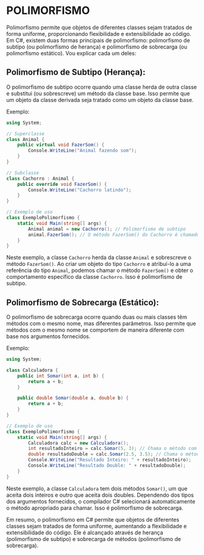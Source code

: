 # POLIMORFISMO 
Polimorfismo permite que objetos de diferentes classes sejam tratados de forma uniforme, proporcionando flexibilidade e extensibilidade ao código. Em C#, existem duas formas principais de polimorfismo: polimorfismo de subtipo (ou polimorfismo de herança) e polimorfismo de sobrecarga (ou polimorfismo estático). Vou explicar cada um deles:

## Polimorfismo de Subtipo (Herança):
O polimorfismo de subtipo ocorre quando uma classe herda de outra classe e substitui (ou sobrescreve) um método da classe base. Isso permite que um objeto da classe derivada seja tratado como um objeto da classe base.

Exemplo:

```csharp
using System;

// Superclasse
class Animal {
    public virtual void FazerSom() {
        Console.WriteLine("Animal fazendo som");
    }
}

// Subclasse
class Cachorro : Animal {
    public override void FazerSom() {
        Console.WriteLine("Cachorro latindo");
    }
}

// Exemplo de uso
class ExemploPolimorfismo {
    static void Main(string[] args) {
        Animal animal = new Cachorro(); // Polimorfismo de subtipo
        animal.FazerSom(); // O método FazerSom() do Cachorro é chamado
    }
}
```

Neste exemplo, a classe `Cachorro` herda da classe `Animal` e sobrescreve o método `FazerSom()`. Ao criar um objeto do tipo `Cachorro` e atribuí-lo a uma referência do tipo `Animal`, podemos chamar o método `FazerSom()` e obter o comportamento específico da classe `Cachorro`. Isso é polimorfismo de subtipo.

## Polimorfismo de Sobrecarga (Estático):
O polimorfismo de sobrecarga ocorre quando duas ou mais classes têm métodos com o mesmo nome, mas diferentes parâmetros. Isso permite que métodos com o mesmo nome se comportem de maneira diferente com base nos argumentos fornecidos.

Exemplo:

```csharp
using System;

class Calculadora {
    public int Somar(int a, int b) {
        return a + b;
    }

    public double Somar(double a, double b) {
        return a + b;
    }
}

// Exemplo de uso
class ExemploPolimorfismo {
    static void Main(string[] args) {
        Calculadora calc = new Calculadora();
        int resultadoInteiro = calc.Somar(5, 3); // Chama o método com inteiros
        double resultadoDouble = calc.Somar(2.5, 3.5); // Chama o método com doubles
        Console.WriteLine("Resultado Inteiro: " + resultadoInteiro);
        Console.WriteLine("Resultado Double: " + resultadoDouble);
    }
}
```

Neste exemplo, a classe `Calculadora` tem dois métodos `Somar()`, um que aceita dois inteiros e outro que aceita dois doubles. Dependendo dos tipos dos argumentos fornecidos, o compilador C# selecionará automaticamente o método apropriado para chamar. Isso é polimorfismo de sobrecarga.

Em resumo, o polimorfismo em C# permite que objetos de diferentes classes sejam tratados de forma uniforme, aumentando a flexibilidade e extensibilidade do código. Ele é alcançado através de herança (polimorfismo de subtipo) e sobrecarga de métodos (polimorfismo de sobrecarga).
